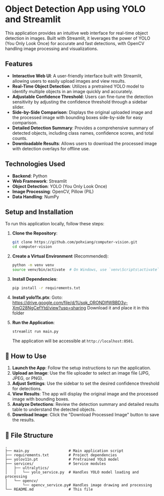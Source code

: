 # Object Detection App using YOLO and Streamlit

This application provides an intuitive web interface for real-time object detection in images. Built with Streamlit, it leverages the power of YOLO (You Only Look Once) for accurate and fast detections, with OpenCV handling image processing and visualizations.

## Features

-   **Interactive Web UI**: A user-friendly interface built with Streamlit, allowing users to easily upload images and view results.
-   **Real-Time Object Detection**: Utilizes a pretrained YOLO model to identify multiple objects in an image quickly and accurately.
-   **Adjustable Confidence Threshold**: Users can fine-tune the detection sensitivity by adjusting the confidence threshold through a sidebar slider.
-   **Side-by-Side Comparison**: Displays the original uploaded image and the processed image with bounding boxes side-by-side for easy comparison.
-   **Detailed Detection Summary**: Provides a comprehensive summary of detected objects, including class names, confidence scores, and total counts.
-   **Downloadable Results**: Allows users to download the processed image with detection overlays for offline use.

## Technologies Used

-   **Backend**: Python
-   **Web Framework**: Streamlit
-   **Object Detection**: YOLO (You Only Look Once)
-   **Image Processing**: OpenCV, Pillow (PIL)
-   **Data Handling**: NumPy

## Setup and Installation

To run this application locally, follow these steps:

1.  **Clone the Repository**:
    ```bash
    git clone https://github.com/pohxiang/computer-vision.git
    cd computer-vision
    ```

2.  **Create a Virtual Environment** (Recommended):
    ```bash
    python -m venv venv
    source venv/bin/activate  # On Windows, use `venv\Scripts\activate`
    ```

3.  **Install Dependencies**:
    ```bash
    pip install -r requirements.txt
    ```

4. **Install yolo11x.ptx**:
    Goto: https://drive.google.com/file/d/1Usqk_ORONDIfWBBD3y-XmO28NgCefYtd/view?usp=sharing
    Download it and place it in this folder

5.  **Run the Application**:
    ```bash
    streamlit run main.py
    ```

    The application will be accessible at `http://localhost:8501`.

## 📖 How to Use

1.  **Launch the App**: Follow the setup instructions to run the application.
2.  **Upload an Image**: Use the file uploader to select an image file (JPG, JPEG, or PNG).
3.  **Adjust Settings**: Use the sidebar to set the desired confidence threshold for detections.
4.  **View Results**: The app will display the original image and the processed image with bounding boxes.
5.  **Analyze Detections**: Review the detection summary and detailed results table to understand the detected objects.
6.  **Download Image**: Click the "Download Processed Image" button to save the results.

## 📂 File Structure

```
.
├── main.py                  # Main application script
├── requirements.txt         # Project dependencies
├── yolov11n.pt              # Pretrained YOLO model
├── services/                # Service modules
│   ├── ultralytics/
│   │   └── yolo_service.py  # Handles YOLO model loading and processing
│   └── opencv/
│       └── opencv_service.py# Handles image drawing and processing
└── README.md                # This file
